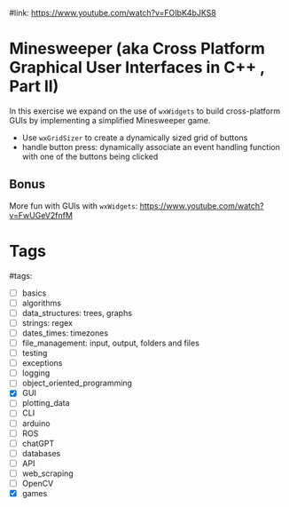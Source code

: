 #link: https://www.youtube.com/watch?v=FOIbK4bJKS8


# Minesweeper (aka Cross Platform Graphical User Interfaces in C++ , Part II)

In this exercise we expand on the use of `wxWidgets` to build cross-platform GUIs by implementing a simplified Minesweeper game.

* Use `wxGridSizer` to create a dynamically sized grid of buttons
* handle button press: dynamically associate an event handling function with one of the buttons being clicked

## Bonus

More fun with GUIs with `wxWidgets`: https://www.youtube.com/watch?v=FwUGeV2fnfM

# Tags

#tags: 
- [ ] basics
- [ ] algorithms
- [ ] data_structures: trees, graphs
- [ ] strings: regex
- [ ] dates_times: timezones
- [ ] file_management: input, output, folders and files
- [ ] testing
- [ ] exceptions
- [ ] logging
- [ ] object_oriented_programming
- [x] GUI
- [ ] plotting_data
- [ ] CLI
- [ ] arduino
- [ ] ROS
- [ ] chatGPT
- [ ] databases
- [ ] API
- [ ] web_scraping
- [ ] OpenCV
- [x] games